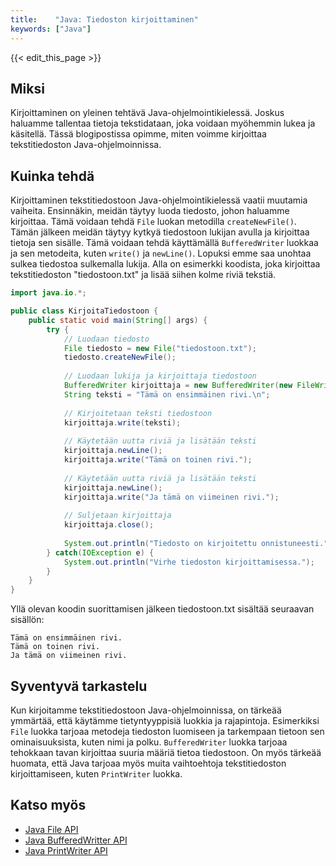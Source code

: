 ```yaml
---
title:    "Java: Tiedoston kirjoittaminen"
keywords: ["Java"]
---
```


{{< edit_this_page >}}

## Miksi

Kirjoittaminen on yleinen tehtävä Java-ohjelmointikielessä. Joskus haluamme tallentaa tietoja tekstidataan, joka voidaan myöhemmin lukea ja käsitellä. Tässä blogipostissa opimme, miten voimme kirjoittaa tekstitiedoston Java-ohjelmoinnissa.

## Kuinka tehdä

Kirjoittaminen tekstitiedostoon Java-ohjelmointikielessä vaatii muutamia vaiheita. Ensinnäkin, meidän täytyy luoda tiedosto, johon haluamme kirjoittaa. Tämä voidaan tehdä ```File``` luokan metodilla ```createNewFile()```. Tämän jälkeen meidän täytyy kytkyä tiedostoon lukijan avulla ja kirjoittaa tietoja sen sisälle. Tämä voidaan tehdä käyttämällä ```BufferedWriter``` luokkaa ja sen metodeita, kuten ```write()``` ja ```newLine()```. Lopuksi emme saa unohtaa sulkea tiedostoa sulkemalla lukija. Alla on esimerkki koodista, joka kirjoittaa tekstitiedoston "tiedostoon.txt" ja lisää siihen kolme riviä tekstiä.

```Java
import java.io.*;

public class KirjoitaTiedostoon {
    public static void main(String[] args) {
        try {
            // Luodaan tiedosto
            File tiedosto = new File("tiedostoon.txt");
            tiedosto.createNewFile();
            
            // Luodaan lukija ja kirjoittaja tiedostoon
            BufferedWriter kirjoittaja = new BufferedWriter(new FileWriter(tiedosto));
            String teksti = "Tämä on ensimmäinen rivi.\n";
            
            // Kirjoitetaan teksti tiedostoon
            kirjoittaja.write(teksti);
            
            // Käytetään uutta riviä ja lisätään teksti
            kirjoittaja.newLine();
            kirjoittaja.write("Tämä on toinen rivi.");
            
            // Käytetään uutta riviä ja lisätään teksti
            kirjoittaja.newLine();
            kirjoittaja.write("Ja tämä on viimeinen rivi.");
            
            // Suljetaan kirjoittaja
            kirjoittaja.close();
            
            System.out.println("Tiedosto on kirjoitettu onnistuneesti.");
        } catch(IOException e) {
            System.out.println("Virhe tiedoston kirjoittamisessa.");
        }
    }
}
```

Yllä olevan koodin suorittamisen jälkeen tiedostoon.txt sisältää seuraavan sisällön:

```
Tämä on ensimmäinen rivi.
Tämä on toinen rivi.
Ja tämä on viimeinen rivi.
```

## Syventyvä tarkastelu

Kun kirjoitamme tekstitiedostoon Java-ohjelmoinnissa, on tärkeää ymmärtää, että käytämme tietyntyyppisiä luokkia ja rajapintoja. Esimerkiksi ```File``` luokka tarjoaa metodeja tiedoston luomiseen ja tarkempaan tietoon sen ominaisuuksista, kuten nimi ja polku. ```BufferedWriter``` luokka tarjoaa tehokkaan tavan kirjoittaa suuria määriä tietoa tiedostoon. On myös tärkeää huomata, että Java tarjoaa myös muita vaihtoehtoja tekstitiedoston kirjoittamiseen, kuten ```PrintWriter``` luokka.

## Katso myös

- [Java File API](https://docs.oracle.com/javase/8/docs/api/java/io/File.html)
- [Java BufferedWritter API](https://docs.oracle.com/javase/8/docs/api/java/io/BufferedWriter.html)
- [Java PrintWriter API](https://docs.oracle.com/javase/8/docs/api/java/io/PrintWriter.html)